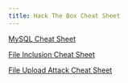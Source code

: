 ```yaml
---
title: Hack The Box Cheat Sheet
---
```


[MySQL Cheat Sheet](./MySQL/)

[File Inclusion Cheat Sheet](./LFI/)

[File Upload Attack Cheat Sheet](./File_Upload/)